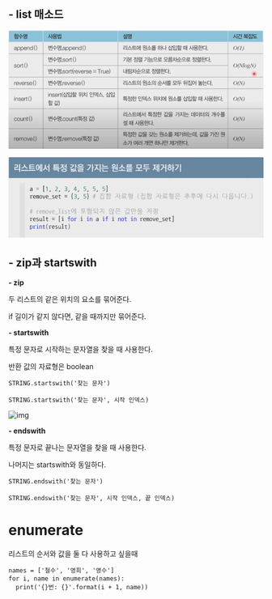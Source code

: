 ## - list 매소드

![image-20220107155121590](python%20%ED%99%9C%EC%9A%A9%EB%AC%B8%EB%B2%95.assets/image-20220107155121590.png)



![image-20220107170310041](python%20%ED%99%9C%EC%9A%A9%EB%AC%B8%EB%B2%95.assets/image-20220107170310041.png)



## - zip과 startswith

**- zip**

두 리스트의 같은 위치의 요소를 묶어준다.

if 길이가 같지 않다면, 같을 때까지만 묶어준다.



**- startswith**

특정 문자로 시작하는 문자열을 찾을 때 사용한다.

반환 값의 자료형은 boolean

```
STRING.startswith('찾는 문자')

STRING.startswith('찾는 문자', 시작 인덱스)
```

![img](https://postfiles.pstatic.net/MjAyMTExMTVfOCAg/MDAxNjM2OTQxMjI4MjE5.bwRLF6N4O5nKops12KfETfywl5CUFrCsN37qx94ijZQg.-WNj4O2LmqK-OjkmYgyhkFQofv62CP2pdbsRFsBZ0e4g.PNG.indiaesther/image.png?type=w773)



**- endswith**

특정 문자로 끝나는 문자열을 찾을 때 사용한다.

나머지는 startswith와 동일하다.

```
STRING.endswith('찾는 문자')

STRING.endswith('찾는 문자', 시작 인덱스, 끝 인덱스)
```

# enumerate

리스트의 순서와 값을 둘 다 사용하고 싶을때

```
names = ['철수', '영희', '영수']
for i, name in enumerate(names):
  print('{}번: {}'.format(i + 1, name))
```

